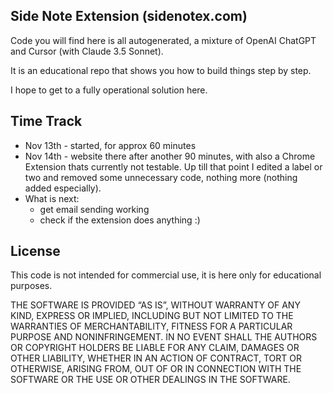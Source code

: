 ## Side Note Extension (sidenotex.com)

Code you will find here is all autogenerated, a mixture
of OpenAI ChatGPT and Cursor (with Claude 3.5 Sonnet). 

It is an educational repo that shows you how to build things step by step. 

I hope to get to a fully operational solution here. 

## Time Track

+ Nov 13th - started, for approx 60 minutes
+ Nov 14th - website there after another 90 minutes, with also a Chrome Extension thats currently not testable. Up till that point I edited a label or two and removed some unnecessary code, nothing more (nothing added especially). 
+ What is next: 
    + get email sending working
    + check if the extension does anything :)

## License

This code is not intended for commercial use, it is here only for educational purposes. 

THE SOFTWARE IS PROVIDED “AS IS”, WITHOUT WARRANTY OF ANY KIND, EXPRESS OR IMPLIED, INCLUDING BUT NOT LIMITED TO THE WARRANTIES OF MERCHANTABILITY, FITNESS FOR A PARTICULAR PURPOSE AND NONINFRINGEMENT. IN NO EVENT SHALL THE AUTHORS OR COPYRIGHT HOLDERS BE LIABLE FOR ANY CLAIM, DAMAGES OR OTHER LIABILITY, WHETHER IN AN ACTION OF CONTRACT, TORT OR OTHERWISE, ARISING FROM, OUT OF OR IN CONNECTION WITH THE SOFTWARE OR THE USE OR OTHER DEALINGS IN THE SOFTWARE.